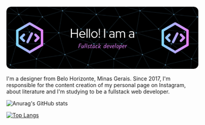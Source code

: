 ![Header](./github-header-image.png)

I'm a designer from Belo Horizonte, Minas Gerais. Since 2017, I'm responsible for the content creation of my personal page on Instagram, about literature and I'm studying to be a fullstack web developer.

![Anurag's GitHub stats](https://github-readme-stats.vercel.app/api?isabelterenzi=anuraghazra&show_icons=true&theme=radical)

[![Top Langs](https://github-readme-stats.vercel.app/api/top-langs/?isabelterenzi=anuraghazra&langs_count=8)](https://github.com/anuraghazra/github-readme-stats)


